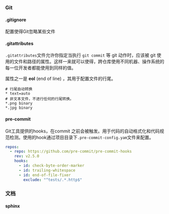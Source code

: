 ### Git

#### .gitignore

配置使得Git忽略某些文件

#### .gitattributes 

`.gitattributes`文件允许你指定当执行 `git commit` 等 git 动作时，应该被 git 使用的文件和路径的属性。这样一来就可以使得，跨仓库使用不同机器、操作系统的每一位开发者都能使用到同样的值。

属性之一是 **eol** (end of line) ，其用于配置文件的行尾。

```properties
# 行尾自动转换
* text=auto
# 非文本文件，不进行任何的行尾转换。
*.png binary
*.jpg binary
```

#### pre-commit

Git工具提供的hooks，在commit 之前会被触发。用于代码的自动格式化和代码规范检测。使用的hook通过项目目录下`.pre-commit-config.yam`文件来配置。

```yaml
repos:
  - repo: https://github.com/pre-commit/pre-commit-hooks
    rev: v2.5.0
    hooks:
      - id: check-byte-order-marker
      - id: trailing-whitespace
      - id: end-of-file-fixer
        exclude: "^tests/.*.http$"
```

### 文档

#### sphinx